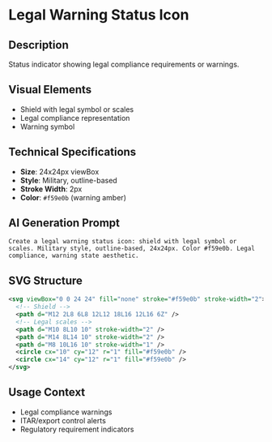 # Legal Warning Status Icon

## Description

Status indicator showing legal compliance requirements or warnings.

## Visual Elements

- Shield with legal symbol or scales
- Legal compliance representation
- Warning symbol

## Technical Specifications

- **Size**: 24x24px viewBox
- **Style**: Military, outline-based
- **Stroke Width**: 2px
- **Color**: `#f59e0b` (warning amber)

## AI Generation Prompt

```
Create a legal warning status icon: shield with legal symbol or scales. Military style, outline-based, 24x24px. Color #f59e0b. Legal compliance, warning state aesthetic.
```

## SVG Structure

```svg
<svg viewBox="0 0 24 24" fill="none" stroke="#f59e0b" stroke-width="2">
  <!-- Shield -->
  <path d="M12 2L8 6L8 12L12 18L16 12L16 6Z" />
  <!-- Legal scales -->
  <path d="M10 8L10 10" stroke-width="2" />
  <path d="M14 8L14 10" stroke-width="2" />
  <path d="M8 10L16 10" stroke-width="1" />
  <circle cx="10" cy="12" r="1" fill="#f59e0b" />
  <circle cx="14" cy="12" r="1" fill="#f59e0b" />
</svg>
```

## Usage Context

- Legal compliance warnings
- ITAR/export control alerts
- Regulatory requirement indicators
